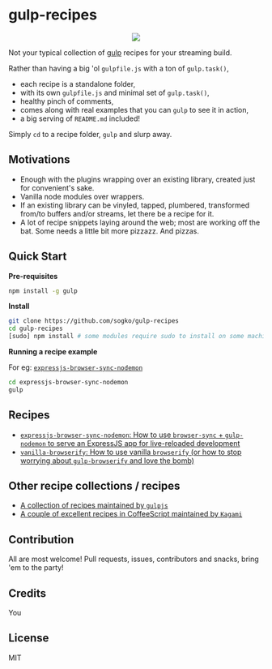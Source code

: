 # gulp-recipes

<p align="center">
  <img src='https://raw2.github.com/gulpjs/artwork/master/gulp.png'/>
</p>

Not your typical collection of [gulp](http://gulpjs.com) recipes for your streaming build.

Rather than having a big 'ol ```gulpfile.js``` with a ton of ```gulp.task()```,
* each recipe is a standalone folder,
* with its own ```gulpfile.js``` and minimal set of ```gulp.task()```,
* healthy pinch of comments,
* comes along with real examples that you can ```gulp``` to see it in action,
* a big serving of ```README.md``` included!

Simply ```cd``` to a recipe folder, ```gulp``` and slurp away.

## Motivations

* Enough with the plugins wrapping over an existing library, created just for convenient's sake.
* Vanilla node modules over wrappers.
* If an existing library can be vinyled, tapped, plumbered, transformed from/to buffers and/or streams, let there be a recipe for it.
* A lot of recipe snippets laying around the web; most are working off the bat. Some needs a little bit more pizzazz. And pizzas.

## Quick Start

**Pre-requisites**

```bash
npm install -g gulp
```

**Install**

```bash
git clone https://github.com/sogko/gulp-recipes
cd gulp-recipes
[sudo] npm install # some modules require sudo to install on some machines
```

**Running a recipe example**

For eg: [```expressjs-browser-sync-nodemon```](expressjs-browser-sync-nodemon)

```bash
cd expressjs-browser-sync-nodemon
gulp
```
## Recipes

* [```expressjs-browser-sync-nodemon```: How to use ```browser-sync``` + ```gulp-nodemon``` to serve an ExpressJS app for live-reloaded development](expressjs-browser-sync-nodemon)
* [```vanilla-browserify```: How to use vanilla ```browserify``` (or how to stop worrying about ```gulp-browserify``` and love the bomb)](vanilla-browserify)

## Other recipe collections / recipes

* [A collection of recipes maintained by ```gulpjs```](https://github.com/gulpjs/gulp/tree/master/docs/recipes)
* [A couple of excellent recipes in CoffeeScript maintained by ```Kagami```](https://github.com/Kagami/gulp-recipes)

## Contribution
All are most welcome! Pull requests, issues, contributors and snacks, bring 'em to the party!

## Credits
You

## License
MIT
